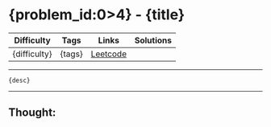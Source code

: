 # {problem_id:0>4} - {title}

Difficulty  | Tags | Links | Solutions
----------- | ---- | ----- | -----
{difficulty} | {tags} | [Leetcode]({url}) |


-----------

```
{desc}
```

-----------

## Thought:
